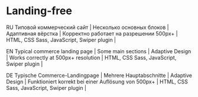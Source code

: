 # Landing-free

RU
Типовой коммерческий сайт |
Несколько основных блоков |
Адаптивная вёрстка |
Корректно работает на разрешении 500px+ |
HTML, CSS Sass, JavaScript, Swiper plugin |

EN
Typical commerce landing page |
Some main sections |
Adaptive Design |
Works correctly at 500px+ resolution |
HTML, CSS Sass, JavaScript, Swiper plugin |

DE
Typische Commerce-Landingpage |
Mehrere Hauptabschnitte |
Adaptive Design |
Funktioniert korrekt bei einer Auflösung von 500px+ |
HTML, CSS Sass, JavaScript, Swiper plugin |
